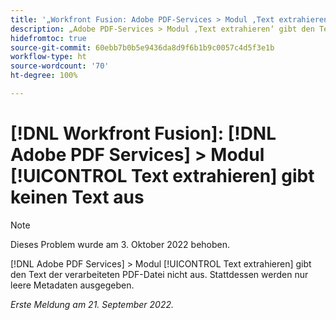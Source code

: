 ```yaml
---
title: '„Workfront Fusion: Adobe PDF-Services > Modul ‚Text extrahieren‘ erzeugt keinen Text“'
description: „Adobe PDF-Services > Modul ‚Text extrahieren‘ gibt den Text der verarbeiteten PDF-Datei nicht aus. Stattdessen werden nur leere Metadaten ausgegeben. „
hidefromtoc: true
source-git-commit: 60ebb7b0b5e9436da8d9f6b1b9c0057c4d5f3e1b
workflow-type: ht
source-wordcount: '70'
ht-degree: 100%

---
```



# [!DNL Workfront Fusion]: [!DNL Adobe PDF Services] > Modul [!UICONTROL Text extrahieren] gibt keinen Text aus

>[!NOTE]
>
>Dieses Problem wurde am 3. Oktober 2022 behoben.

[!DNL Adobe PDF Services] > Modul [!UICONTROL Text extrahieren] gibt den Text der verarbeiteten PDF-Datei nicht aus. Stattdessen werden nur leere Metadaten ausgegeben.

_Erste Meldung am 21. September 2022._

